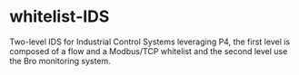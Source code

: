 # whitelist-IDS

Two-level IDS for Industrial Control Systems leveraging P4, the first level is composed of a flow and a Modbus/TCP whitelist
and the second level use the Bro monitoring system.
